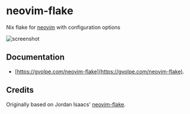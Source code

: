# neovim-flake

Nix flake for [neovim](https://neovim.io/) with configuration options

![screenshot](./docs/screenshot.png)

## Documentation

- [https://gvolpe.com/neovim-flake](https://gvolpe.com/neovim-flake).

## Credits

Originally based on Jordan Isaacs' [neovim-flake](https://github.com/jordanisaacs/neovim-flake).
